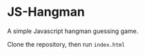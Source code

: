 # JS-Hangman

A simple Javascript hangman guessing game.

Clone the repository, then run `index.html`
